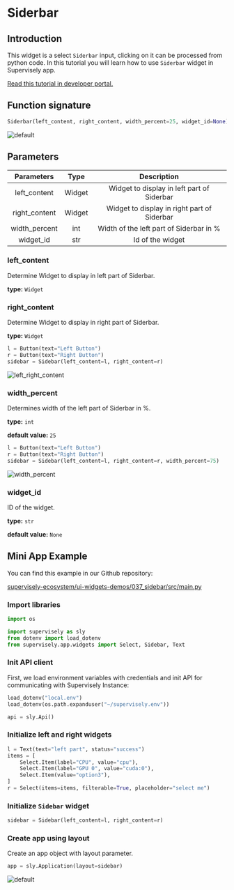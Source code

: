 # Siderbar

## Introduction

This widget is a select `Siderbar` input, clicking on it can be processed from python code. In this tutorial you will learn how to use `Siderbar` widget in Supervisely app.

[Read this tutorial in developer portal.](https://developer.supervise.ly/app-development/apps-with-gui/Siderbar)

## Function signature

```python
Siderbar(left_content, right_content, width_percent=25, widget_id=None)
```

![default](https://user-images.githubusercontent.com/120389559/218459213-d0e7e1f3-b073-47c0-a759-b3741cb1df2a.gif)

## Parameters

|  Parameters   |  Type  |                 Description                 |
| :-----------: | :----: | :-----------------------------------------: |
| left_content  | Widget | Widget to display in left part of Siderbar  |
| right_content | Widget | Widget to display in right part of Siderbar |
| width_percent |  int   |   Width of the left part of Siderbar in %   |
|   widget_id   |  str   |              Id of the widget               |

### left_content

Determine Widget to display in left part of Siderbar.

**type:** `Widget`

### right_content

Determine Widget to display in right part of Siderbar.

**type:** `Widget`

```python
l = Button(text="Left Button")
r = Button(text="Right Button")
sidebar = Sidebar(left_content=l, right_content=r)
```

![left_right_content](https://user-images.githubusercontent.com/120389559/218466287-28579783-ceb6-4f50-aea3-87c24b11d968.png)

### width_percent

Determines width of the left part of Siderbar in %.

**type:** `int`

**default value:** `25`

```python
l = Button(text="Left Button")
r = Button(text="Right Button")
sidebar = Sidebar(left_content=l, right_content=r, width_percent=75)
```

![width_percent](https://user-images.githubusercontent.com/120389559/218466726-aab7e4d6-319b-4bcc-b7b6-4aa324269ac6.png)

### widget_id

ID of the widget.

**type:** `str`

**default value:** `None`

## Mini App Example

You can find this example in our Github repository:

[supervisely-ecosystem/ui-widgets-demos/037_sidebar/src/main.py](https://github.com/supervisely-ecosystem/ui-widgets-demos/blob/master/037_sidebar/src/main.py)

### Import libraries

```python
import os

import supervisely as sly
from dotenv import load_dotenv
from supervisely.app.widgets import Select, Sidebar, Text
```

### Init API client

First, we load environment variables with credentials and init API for communicating with Supervisely Instance:

```python
load_dotenv("local.env")
load_dotenv(os.path.expanduser("~/supervisely.env"))

api = sly.Api()
```

### Initialize left and right widgets

```python
l = Text(text="left part", status="success")
items = [
    Select.Item(label="CPU", value="cpu"),
    Select.Item(label="GPU 0", value="cuda:0"),
    Select.Item(value="option3"),
]
r = Select(items=items, filterable=True, placeholder="select me")
```

### Initialize `Sidebar` widget

```python
sidebar = Sidebar(left_content=l, right_content=r)
```

### Create app using layout

Create an app object with layout parameter.

```python
app = sly.Application(layout=sidebar)
```

![default](https://user-images.githubusercontent.com/120389559/218459213-d0e7e1f3-b073-47c0-a759-b3741cb1df2a.gif)

